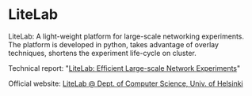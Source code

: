 LiteLab
=======

LiteLab: A light-weight platform for large-scale networking experiments. The platform is developed in python, takes advantage of overlay techniques, shortens the experiment life-cycle on cluster.

Technical report: "<a href="http://www.cs.helsinki.fi/u/jakangas/LiteLab/litelab-embedded.pdf">LiteLab: Efficient Large-scale Network Experiments</a>"

Official website: <a href="http://www.cs.helsinki.fi/u/jakangas/LiteLab/">LiteLab @ Dept. of Computer Science, Univ. of Helsinki</a>
